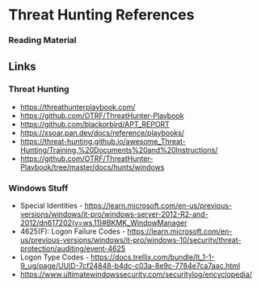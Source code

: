 # Threat Hunting References

### Reading Material

## Links

### Threat Hunting
- https://threathunterplaybook.com/
- https://github.com/OTRF/ThreatHunter-Playbook
- https://github.com/blackorbird/APT_REPORT
- https://xsoar.pan.dev/docs/reference/playbooks/
- https://threat-hunting.github.io/awesome_Threat-Hunting/Training,%20Documents%20and%20Instructions/
- https://github.com/OTRF/ThreatHunter-Playbook/tree/master/docs/hunts/windows

### Windows Stuff

- Special Identities - https://learn.microsoft.com/en-us/previous-versions/windows/it-pro/windows-server-2012-R2-and-2012/dn617202(v=ws.11)#BKMK_WindowManager
- 4625(F): Logon Failure Codes - https://learn.microsoft.com/en-us/previous-versions/windows/it-pro/windows-10/security/threat-protection/auditing/event-4625
- Logon Type Codes - https://docs.trellix.com/bundle/lt_1-1-9_ug/page/UUID-7cf24848-b4dc-c03a-8e9c-7784e7ca7aac.html
- https://www.ultimatewindowssecurity.com/securitylog/encyclopedia/

